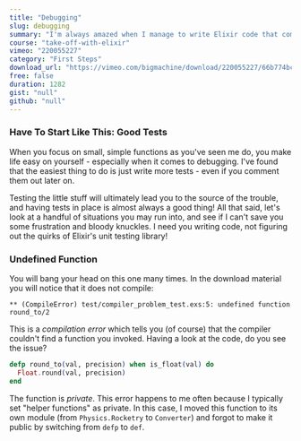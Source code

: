 ```yaml
---
title: "Debugging"
slug: debugging
summary: "I'm always amazed when I manage to write Elixir code that compiles correctly the first time. It almost never happens! Let's have a look at a normal sequence you might stumble through, and I'll see if I can save you some time."
course: "take-off-with-elixir"
vimeo: "220055227"
category: "First Steps"
download_url: "https://vimeo.com/bigmachine/download/220055227/66b774bce8"
free: false
duration: 1282
gist: "null"
github: "null"
---
```


### Have To Start Like This: Good Tests

When you focus on small, simple functions as you've seen me do, you make life easy on yourself - especially when it comes to debugging. I've found that the easiest thing to do is just write more tests - even if you comment them out later on.

Testing the little stuff will ultimately lead you to the source of the trouble, and having tests in place is almost always a good thing! All that said, let's look at a handful of situations you may run into, and see if I can't save you some frustration and bloody knuckles. I need you writing code, not figuring out the quirks of Elixir's unit testing library!

### Undefined Function

You will bang your head on this one many times. In the download material you will notice that it does not compile:

```
** (CompileError) test/compiler_problem_test.exs:5: undefined function round_to/2
```

This is a *compilation error* which tells you (of course) that the compiler couldn't find a function you invoked. Having a look at the code, do you see the issue?

```elixir
defp round_to(val, precision) when is_float(val) do
  Float.round(val, precision)
end
```

The function is *private*. This error happens to me often because I typically set "helper functions" as private. In this case, I moved this function to its own module (from `Physics.Rocketry` to `Converter`) and forgot to make it public by switching from `defp` to `def`.


